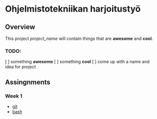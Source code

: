 # Ohjelmistotekniikan harjoitustyö
## Overview
This project *project_name* will contain things that are **awesome** and **cool**. 
### TODO:
[ ] something **awesome** 
[ ] something **cool**
[ ] come up with a name and idea for project

## Assingnments
### Week 1
* [git](https://github.com/justuskeinanen/ot-harjoitustyo/blob/master/laskarit/viikko1/gitlog.txt)
* [bash](https://github.com/justuskeinanen/ot-harjoitustyo/blob/master/laskarit/viikko1/komentorivi.txt)
